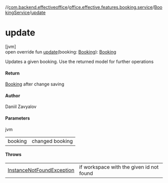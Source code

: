 //[com.backend.effectiveoffice](../../../index.md)/[office.effective.features.booking.service](../index.md)/[BookingService](index.md)/[update](update.md)

# update

[jvm]\
open override fun [update](update.md)(booking: [Booking](../../office.effective.model/-booking/index.md)): [Booking](../../office.effective.model/-booking/index.md)

Updates a given booking. Use the returned model for further operations

#### Return

[Booking](../../office.effective.model/-booking/index.md) after change saving

#### Author

Daniil Zavyalov

#### Parameters

jvm

| | |
|---|---|
| booking | changed booking |

#### Throws

| | |
|---|---|
| [InstanceNotFoundException](../../office.effective.common.exception/-instance-not-found-exception/index.md) | if workspace with the given id not found |
